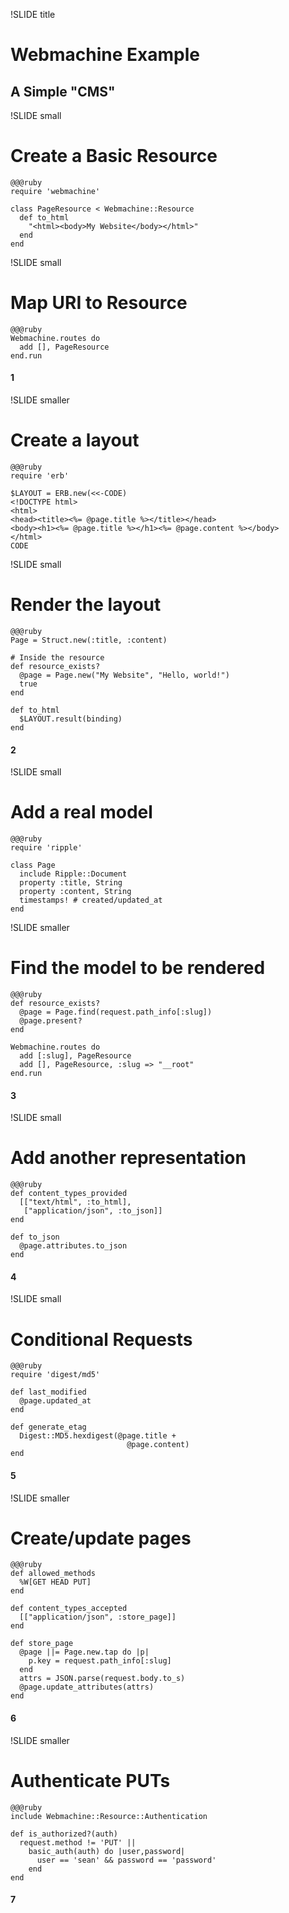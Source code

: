 !SLIDE title

# Webmachine Example
## A Simple "CMS"

!SLIDE small

# Create a Basic Resource

    @@@ruby
    require 'webmachine'

    class PageResource < Webmachine::Resource
      def to_html
        "<html><body>My Website</body></html>"
      end
    end

!SLIDE small

# Map URI to Resource

    @@@ruby
    Webmachine.routes do
      add [], PageResource
    end.run

#### 1
!SLIDE smaller

# Create a layout

    @@@ruby
    require 'erb'

    $LAYOUT = ERB.new(<<-CODE)
    <!DOCTYPE html>
    <html>
    <head><title><%= @page.title %></title></head>
    <body><h1><%= @page.title %></h1><%= @page.content %></body>
    </html>
    CODE

!SLIDE small

# Render the layout

    @@@ruby
    Page = Struct.new(:title, :content)

    # Inside the resource
    def resource_exists?
      @page = Page.new("My Website", "Hello, world!")
      true
    end

    def to_html
      $LAYOUT.result(binding)
    end

#### 2
!SLIDE small

# Add a real model

    @@@ruby
    require 'ripple'

    class Page
      include Ripple::Document
      property :title, String
      property :content, String
      timestamps! # created/updated_at
    end

!SLIDE smaller

# Find the model to be rendered

    @@@ruby
    def resource_exists?
      @page = Page.find(request.path_info[:slug])
      @page.present?
    end

    Webmachine.routes do
      add [:slug], PageResource
      add [], PageResource, :slug => "__root"
    end.run

#### 3

!SLIDE small

# Add another representation

    @@@ruby
    def content_types_provided
      [["text/html", :to_html],
       ["application/json", :to_json]]
    end

    def to_json
      @page.attributes.to_json
    end

#### 4

!SLIDE small

# Conditional Requests

    @@@ruby
    require 'digest/md5'
    
    def last_modified
      @page.updated_at
    end

    def generate_etag
      Digest::MD5.hexdigest(@page.title + 
                              @page.content)
    end

#### 5

!SLIDE smaller

# Create/update pages

    @@@ruby
    def allowed_methods
      %W[GET HEAD PUT]
    end

    def content_types_accepted
      [["application/json", :store_page]]
    end

    def store_page
      @page ||= Page.new.tap do |p|
        p.key = request.path_info[:slug]
      end
      attrs = JSON.parse(request.body.to_s)
      @page.update_attributes(attrs)
    end

#### 6

!SLIDE smaller

# Authenticate PUTs

    @@@ruby
    include Webmachine::Resource::Authentication
    
    def is_authorized?(auth)
      request.method != 'PUT' ||
        basic_auth(auth) do |user,password|
          user == 'sean' && password == 'password'
        end
    end

#### 7
